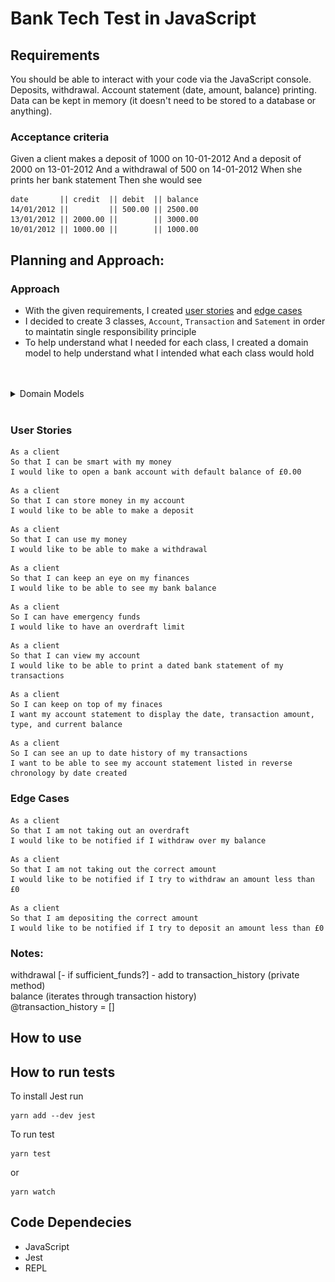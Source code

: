 # Bank Tech Test in JavaScript

## Requirements
You should be able to interact with your code via the JavaScript console.
Deposits, withdrawal.
Account statement (date, amount, balance) printing.
Data can be kept in memory (it doesn't need to be stored to a database or anything).

### Acceptance criteria
Given a client makes a deposit of 1000 on 10-01-2012
And a deposit of 2000 on 13-01-2012
And a withdrawal of 500 on 14-01-2012
When she prints her bank statement
Then she would see

```
date       || credit  || debit  || balance
14/01/2012 ||         || 500.00 || 2500.00
13/01/2012 || 2000.00 ||        || 3000.00
10/01/2012 || 1000.00 ||        || 1000.00
```
## Planning and Approach: 

### Approach
- With the given requirements, I created [user stories](#user-stories) and [edge cases](#edge-cases)
- I decided to create 3 classes, `Account`, `Transaction` and `Satement` in order to maintatin single responsibility principle
- To help understand what I needed for each class, I created a domain model to help understand what I intended what each class would hold
<br>
<br>
<details>
<summary>Domain Models</summary>
<br>
<img src="/public/images/domain_model_bttJS.png">
</details>
<br>

### User Stories
```
As a client
So that I can be smart with my money
I would like to open a bank account with default balance of £0.00
```
```
As a client
So that I can store money in my account
I would like to be able to make a deposit
```
```
As a client
So that I can use my money
I would like to be able to make a withdrawal
```
```
As a client
So that I can keep an eye on my finances
I would like to be able to see my bank balance
```
```
As a client
So I can have emergency funds
I would like to have an overdraft limit
```
```
As a client
So that I can view my account
I would like to be able to print a dated bank statement of my transactions
```
```
As a client
So I can keep on top of my finaces
I want my account statement to display the date, transaction amount, type, and current balance
```
```
As a client
So I can see an up to date history of my transactions
I want to be able to see my account statement listed in reverse chronology by date created
```
### Edge Cases
```
As a client
So that I am not taking out an overdraft
I would like to be notified if I withdraw over my balance
```
```
As a client
So that I am not taking out the correct amount
I would like to be notified if I try to withdraw an amount less than £0
```
```
As a client
So that I am depositing the correct amount 
I would like to be notified if I try to deposit an amount less than £0
```

### Notes: <br>
 withdrawal [- if sufficient_funds?] - add to transaction_history (private method) <br>
 balance (iterates through transaction history) <br>
 @transaction_history = [] 
<br>

## How to use

## How to run tests
To install Jest run
```
yarn add --dev jest
```
To run test 
```
yarn test
```
or 
```
yarn watch
```
## Code Dependecies
  - JavaScript
  - Jest
  - REPL